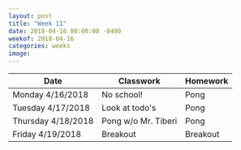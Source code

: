 ```yaml
---
layout: post
title: "Week 11"
date: 2018-04-16 00:00:00 -0400
weekof: 2018-04-16
categories: weeks
image:
---
```


|Date                        |Classwork|Homework|
|----------------------------|---------|--------|
|Monday 4/16/2018            | No school! | Pong |
|Tuesday 4/17/2018           | Look at todo's | Pong |
|Thursday 4/18/2018          | Pong w/o Mr. Tiberi | Pong |
|Friday 4/19/2018            | Breakout | Breakout |
